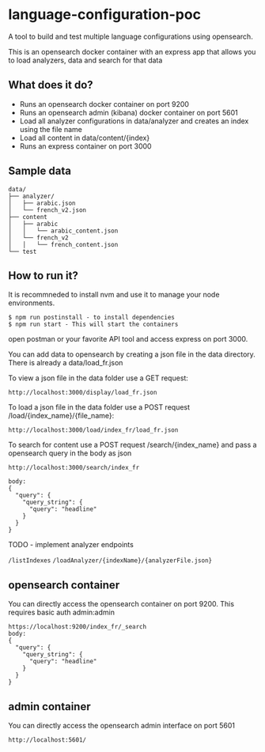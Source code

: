 # language-configuration-poc

A tool to build and test multiple language configurations using opensearch.

This is an opensearch docker container with an express app that allows you to load analyzers, data and search for that data

## What does it do?

- Runs an opensearch docker container on port 9200
- Runs an opensearch admin (kibana) docker container on port 5601
- Load all analyzer configurations in data/analyzer and creates an index using the file name
- Load all content in data/content/{index}
- Runs an express container on port 3000

## Sample data

```
data/
├── analyzer/
│   ├── arabic.json
│   └── french_v2.json
├── content
│   ├── arabic
│   │   └── arabic_content.json
│   └── french_v2
│   │   └── french_content.json
└── test
```

## How to run it?

It is recommneded to install nvm and use it to manage your node environments.

```
$ npm run postinstall - to install dependencies
$ npm run start - This will start the containers
```

open postman or your favorite API tool and access express on port 3000.

You can add data to opensearch by creating a json file in the data directory. There is already a data/load_fr.json

To view a json file in the data folder use a GET request:

```
http://localhost:3000/display/load_fr.json
```

To load a json file in the data folder use a POST request /load/{index_name}/{file_name}:

```
http://localhost:3000/load/index_fr/load_fr.json
```

To search for content use a POST request /search/{index_name} and pass a opensearch query in the body as json

```
http://localhost:3000/search/index_fr

body:
{
  "query": {
    "query_string": {
      "query": "headline"
    }
  }
}
```

TODO - implement analyzer endpoints

`/listIndexes`
`/loadAnalyzer/{indexName}/{analyzerFile.json}`

## opensearch container

You can directly access the opensearch container on port 9200. This requires basic auth admin:admin

```
https://localhost:9200/index_fr/_search
body:
{
  "query": {
    "query_string": {
      "query": "headline"
    }
  }
}
```

## admin container

You can directly access the opensearch admin interface on port 5601

```
http://localhost:5601/
```
